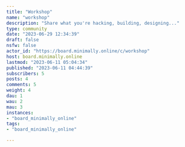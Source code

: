 ```yaml
---
title: "Workshop" 
name: "workshop"
description: "Share what you're hacking, building, designing..."
type: community
date: "2023-06-29 12:34:39"
draft: false
nsfw: false
actor_id: "https://board.minimally.online/c/workshop"
host: board.minimally.online
lastmod: "2023-06-11 05:04:34"
published: "2023-06-11 04:44:39"
subscribers: 5
posts: 4
comments: 5
weight: 4
dau: 1
wau: 2
mau: 3
instances:
- "board_minimally_online"
tags: 
- "board_minimally_online"

---
```

